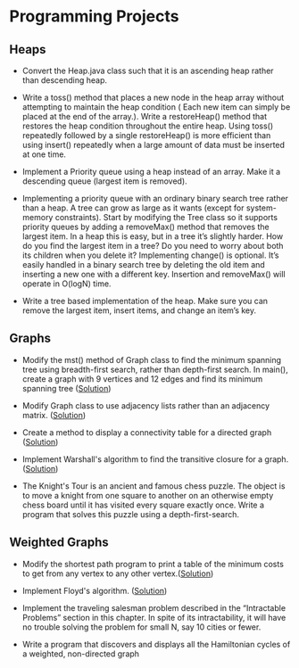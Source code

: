 # Programming Projects

## Heaps
- Convert the Heap.java class such that it is an ascending heap rather than descending heap.

- Write a toss() method that places a new node in the heap array without attempting to maintain the heap condition ( Each new item can simply be placed at the end of the array.). Write a restoreHeap() method that restores the heap condition throughout the entire heap. Using toss() repeatedly followed by a single restoreHeap() is more efficient than using insert() repeatedly when a large amount of data must be inserted at one time.

- Implement a Priority queue  using a heap instead of an array. Make it a descending queue (largest item is removed).

-  Implementing a priority queue with an ordinary binary search tree rather than a heap. A tree can grow as large as it wants (except for system-memory constraints). Start by modifying the Tree class so it supports priority queues by adding a removeMax() method that removes the largest item. In a heap this is easy, but in a tree it’s slightly harder. How do you find the largest item in a tree? Do you need to worry about both its children when you delete it? Implementing change() is optional. It’s easily handled in a binary search tree by deleting the old item and inserting a new one with a different key. Insertion and removeMax() will operate in O(logN) time.

- Write a tree based implementation of the heap. Make sure you can remove the largest item, insert items, and change an item’s key.

## Graphs
- Modify the mst() method of Graph class to find the minimum spanning tree using breadth-first search, rather than depth-first search. In main(), create a graph with 9 vertices and 12 edges and find its minimum spanning tree ([Solution](https://github.com/sevresbabylone/data-structures-in-java/blob/master/Graphs/Adjacency%20Matrix%20Based/Graph.java))

- Modify Graph class to use adjacency lists rather than an adjacency matrix. ([Solution](https://github.com/sevresbabylone/data-structures-in-java/blob/master/Graphs/Adjacency%20List%20Based/Graph.java))

- Create a method to display a connectivity table for a directed graph ([Solution](https://github.com/sevresbabylone/data-structures-in-java/blob/master/Graphs/Adjacency%20Matrix%20Based/Graph.java))

- Implement Warshall's algorithm to find the transitive closure for a graph. ([Solution](https://github.com/sevresbabylone/data-structures-in-java/blob/master/Graphs/Adjacency%20Matrix%20Based/DirectedGraph.java))

- The Knight's Tour is an ancient and famous chess puzzle. The object is to move a knight from one square to another on an otherwise empty chess board until it has visited every square exactly once. Write a program that solves this puzzle using a depth-first-search.

## Weighted Graphs
- Modify the shortest path program to print a table of the minimum costs to get from any vertex to any other vertex.([Solution](https://github.com/sevresbabylone/data-structures-in-java/blob/master/Weighted%20Graphs/DirectedWeightedGraph.java))

- Implement Floyd's algorithm. ([Solution](https://github.com/sevresbabylone/data-structures-in-java/blob/master/Weighted%20Graphs/DirectedWeightedGraph.java))

- Implement the traveling salesman problem described in the “Intractable Problems” section in this chapter. In spite of its intractability, it will have no trouble solving the problem for small N, say 10 cities or fewer.

- Write a program that discovers and displays all the Hamiltonian cycles of a weighted, non-directed graph
